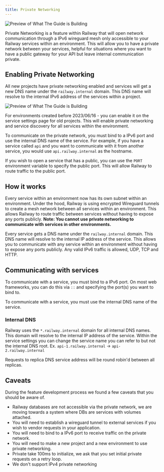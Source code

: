 ```yaml
---
title: Private Networking
---
```


<PriorityBoardingBanner />


<Image src="https://res.cloudinary.com/railway/image/upload/v1686946888/docs/CleanShot_2023-06-16_at_16.21.08_2x_lgp9ne.png"
alt="Preview of What The Guide is Building"
layout="intrinsic"
width={1310} height={420} quality={100} />

Private Networking is a feature within Railway that will open network communication through a IPv6 wireguard mesh only accessible to your Railway services within an environment. This will allow you to have a private network between your services, helpful for situations where you want to have a public gateway for your API but leave internal communication private.

## Enabling Private Networking

All new projects have private networking enabled and services will get a new DNS name under the `railway.internal` domain. This DNS name will resolve to the internal IPv6 address of the services within a project.

<Image src="https://res.cloudinary.com/railway/image/upload/v1686946842/docs/CleanShot_2023-06-16_at_16.15.35_2x_woehyq.png"
alt="Preview of What The Guide is Building"
layout="intrinsic"
width={1442} height={510} quality={100} />

For environments created before 2023/06/16 - you can enable it on the service settings page for old projects. This will enable private networking and service discovery for all services within the environment.

To communicate on the private network, you must bind to a IPv6 port and use the internal DNS name of the service. For example, if you have a service called `api` and you want to communicate with it from another service, you would use `api.railway.internal` as the hostname.

If you wish to open a service that has a public, you can use the `PORT` environment variable to specify the public port. This will allow Railway to route traffic to the public port. 

## How it works

Every service within an environment now has its own subnet within an environment. Under the hood, Railway is using encrypted Wireguard tunnels to create a mesh network between all services within an environment. This allows Railway to route traffic between services without having to expose any ports publicly. **Note: You cannot use private networking to communicate with services in other environments.**

Every service gets a DNS name under the `railway.internal` domain. This DNS name will resolve to the internal IP address of the service. This allows you to communicate with any service within an environment without having to expose any ports publicly. Any valid IPv6 traffic is allowed, UDP, TCP and HTTP. 

## Communicating with services

To communicate with a service, you must bind to a IPv6 port. On most web frameworks, you can do this via `::` and specifying the port(s) you want to bind to.

To communicate with a service, you must use the internal DNS name of the service.

### Internal DNS

Railway uses the `*.railway.internal` domain for all internal DNS names. This domain will resolve to the internal IP address of the service. Within the service settings you can change the service name you can refer to but not the internal DNS root. Ex. `api-1.railway.internal` -> `api-2.railway.internal`

Requests to replica DNS service address will be round robin'd between all replicas.

## Caveats

During the feature development process we found a few caveats that you should be aware of.

- Railway databases are not accessible via the private network, we are moving towards a system where DBs are services with volumes attached. 
- You will need to establish a wireguard tunnel to external services if you wish to vendor requests in your application.
- You will need to bind to a IPv6 port to receive traffic on the private network.
- You will need to make a new project and a new environment to use private networking.
- Private take 100ms to initialize, we ask that you set initial private requests on a retry loop. 
- We don't support IPv4 private networking 